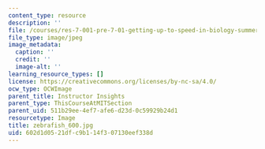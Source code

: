 ```yaml
---
content_type: resource
description: ''
file: /courses/res-7-001-pre-7-01-getting-up-to-speed-in-biology-summer-2019/602d1d0521dfc9b114f307130eef338d_zebrafish_600.jpg
file_type: image/jpeg
image_metadata:
  caption: ''
  credit: ''
  image-alt: ''
learning_resource_types: []
license: https://creativecommons.org/licenses/by-nc-sa/4.0/
ocw_type: OCWImage
parent_title: Instructor Insights
parent_type: ThisCourseAtMITSection
parent_uid: 511b29ee-4ef7-afe6-d23d-0c59929b24d1
resourcetype: Image
title: zebrafish_600.jpg
uid: 602d1d05-21df-c9b1-14f3-07130eef338d
---
```

